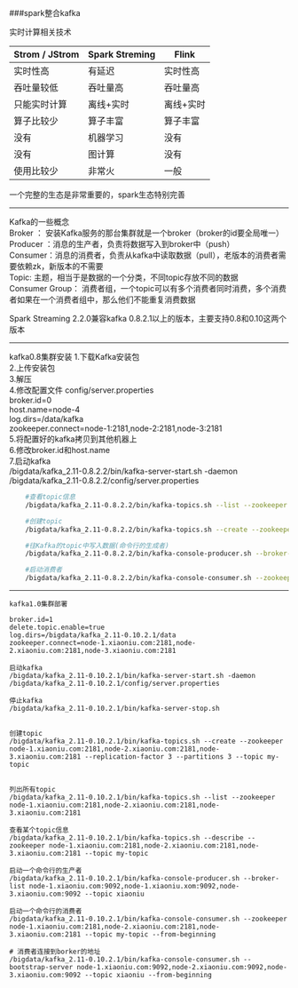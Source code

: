 ###spark整合kafka

实时计算相关技术

|Strom / JStrom|Spark Streming|Flink |
|---|----|-----|    
| 实时性高  |有延迟 |实时性高 |
| 吞吐量较低|吞吐量高|吞吐量高|
|只能实时计算|离线+实时|离线+实时|
|算子比较少|算子丰富|算子丰富|
|没有|机器学习|没有|
|没有|图计算|没有|
|使用比较少|非常火|一般|

一个完整的生态是非常重要的，spark生态特别完善


---------------------------------------------------------

Kafka的一些概念  
	Broker ： 安装Kafka服务的那台集群就是一个broker（broker的id要全局唯一）  
	Producer ：消息的生产者，负责将数据写入到broker中（push）  
	Consumer：消息的消费者，负责从kafka中读取数据（pull），老版本的消费者需要依赖zk，新版本的不需要  
	Topic: 主题，相当于是数据的一个分类，不同topic存放不同的数据  
	Consumer Group： 消费者组，一个topic可以有多个消费者同时消费，多个消费者如果在一个消费者组中，那么他们不能重复消费数据  

Spark Streaming 2.2.0兼容kafka 0.8.2.1以上的版本，主要支持0.8和0.10这两个版本

---------------------------------------------------------
kafka0.8集群安装
	1.下载Kafka安装包  
	2.上传安装包  
	3.解压  
	4.修改配置文件 config/server.properties  
		broker.id=0  
		host.name=node-4  
		log.dirs=/data/kafka  
		zookeeper.connect=node-1:2181,node-2:2181,node-3:2181  
	5.将配置好的kafka拷贝到其他机器上  
	6.修改broker.id和host.name  
	7.启动kafka  
		/bigdata/kafka_2.11-0.8.2.2/bin/kafka-server-start.sh -daemon /bigdata/kafka_2.11-0.8.2.2/config/server.properties   

```bash
	#查看topic信息
	/bigdata/kafka_2.11-0.8.2.2/bin/kafka-topics.sh --list --zookeeper node-1:2181,node-2:2181

	#创建topic
	/bigdata/kafka_2.11-0.8.2.2/bin/kafka-topics.sh --create --zookeeper node-1:2181,node-2:2181 --replication-factor 3 --partitions 3 --topic xiaoniu

	#往Kafka的topic中写入数据(命令行的生成者)
	/bigdata/kafka_2.11-0.8.2.2/bin/kafka-console-producer.sh --broker-list node-4:9092,node-5:9092,node-5:9092 --topic xiaoniu

	#启动消费者
	/bigdata/kafka_2.11-0.8.2.2/bin/kafka-console-consumer.sh --zookeeper node-1:2181,node-2:2181 --topic xiaoniu --from-beginning
```
----

```
kafka1.0集群部署

broker.id=1
delete.topic.enable=true
log.dirs=/bigdata/kafka_2.11-0.10.2.1/data
zookeeper.connect=node-1.xiaoniu.com:2181,node-2.xiaoniu.com:2181,node-3.xiaoniu.com:2181

启动kafka
/bigdata/kafka_2.11-0.10.2.1/bin/kafka-server-start.sh -daemon /bigdata/kafka_2.11-0.10.2.1/config/server.properties 

停止kafka
/bigdata/kafka_2.11-0.10.2.1/bin/kafka-server-stop.sh 


创建topic
/bigdata/kafka_2.11-0.10.2.1/bin/kafka-topics.sh --create --zookeeper node-1.xiaoniu.com:2181,node-2.xiaoniu.com:2181,node-3.xiaoniu.com:2181 --replication-factor 3 --partitions 3 --topic my-topic


列出所有topic
/bigdata/kafka_2.11-0.10.2.1/bin/kafka-topics.sh --list --zookeeper node-1.xiaoniu.com:2181,node-2.xiaoniu.com:2181,node-3.xiaoniu.com:2181

查看某个topic信息
/bigdata/kafka_2.11-0.10.2.1/bin/kafka-topics.sh --describe --zookeeper node-1.xiaoniu.com:2181,node-2.xiaoniu.com:2181,node-3.xiaoniu.com:2181 --topic my-topic

启动一个命令行的生产者
/bigdata/kafka_2.11-0.10.2.1/bin/kafka-console-producer.sh --broker-list node-1.xiaoniu.com:9092,node-1.xiaoniu.xom:9092,node-3.xiaoniu.com:9092 --topic xiaoniu

启动一个命令行的消费者
/bigdata/kafka_2.11-0.10.2.1/bin/kafka-console-consumer.sh --zookeeper node-1.xiaoniu.com:2181,node-2.xiaoniu.com:2181,node-3.xiaoniu.com:2181 --topic my-topic --from-beginning

# 消费者连接到borker的地址
/bigdata/kafka_2.11-0.10.2.1/bin/kafka-console-consumer.sh --bootstrap-server node-1.xiaoniu.com:9092,node-2.xiaoniu.com:9092,node-3.xiaoniu.com:9092 --topic xiaoniu --from-beginning 
```